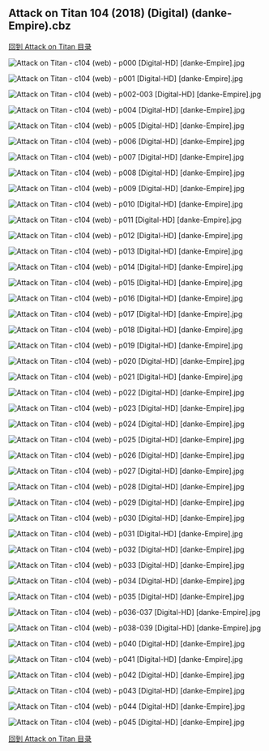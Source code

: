 ## Attack on Titan 104 (2018) (Digital) (danke-Empire).cbz


[回到 Attack on Titan 目录](https://github.com/alicewish/markdown/blob/master/series/Attack-on-Titan.md)


![Attack on Titan - c104 (web) - p000 [Digital-HD] [danke-Empire].jpg](https://wx1.sinaimg.cn/large/6a9fdecagy1fqo0oaga8hj21j82cw1kx.jpg)

![Attack on Titan - c104 (web) - p001 [Digital-HD] [danke-Empire].jpg](https://wx1.sinaimg.cn/large/6a9fdecagy1fqo0osilf8j21kl2cw1kz.jpg)

![Attack on Titan - c104 (web) - p002-003 [Digital-HD] [danke-Empire].jpg](https://wx1.sinaimg.cn/large/6a9fdecagy1fqo0p71fh2j21kw16ohdy.jpg)

![Attack on Titan - c104 (web) - p004 [Digital-HD] [danke-Empire].jpg](https://wx1.sinaimg.cn/large/6a9fdecagy1fqo0pmjavlj21kl2cwnpe.jpg)

![Attack on Titan - c104 (web) - p005 [Digital-HD] [danke-Empire].jpg](https://wx1.sinaimg.cn/large/6a9fdecagy1fqo0q094snj21kl2cwnpe.jpg)

![Attack on Titan - c104 (web) - p006 [Digital-HD] [danke-Empire].jpg](https://wx1.sinaimg.cn/large/6a9fdecagy1fqo0q6scraj21kl2cwnpe.jpg)

![Attack on Titan - c104 (web) - p007 [Digital-HD] [danke-Empire].jpg](https://wx1.sinaimg.cn/large/6a9fdecagy1fqo0qgdqf1j21kl2cwnpe.jpg)

![Attack on Titan - c104 (web) - p008 [Digital-HD] [danke-Empire].jpg](https://wx1.sinaimg.cn/large/6a9fdecagy1fqo0r2jfxhj21kl2cwhdu.jpg)

![Attack on Titan - c104 (web) - p009 [Digital-HD] [danke-Empire].jpg](https://wx1.sinaimg.cn/large/6a9fdecagy1fqo0rfvikpj21kl2cwhdu.jpg)

![Attack on Titan - c104 (web) - p010 [Digital-HD] [danke-Empire].jpg](https://wx1.sinaimg.cn/large/6a9fdecagy1fqo0ro4gboj21kl2cw7wi.jpg)

![Attack on Titan - c104 (web) - p011 [Digital-HD] [danke-Empire].jpg](https://wx1.sinaimg.cn/large/6a9fdecagy1fqo0s02pkpj21kl2cw1kz.jpg)

![Attack on Titan - c104 (web) - p012 [Digital-HD] [danke-Empire].jpg](https://wx1.sinaimg.cn/large/6a9fdecagy1fqo0sehmlqj21kl2cwkjm.jpg)

![Attack on Titan - c104 (web) - p013 [Digital-HD] [danke-Empire].jpg](https://wx1.sinaimg.cn/large/6a9fdecagy1fqo0snpudgj21kl2cwkjm.jpg)

![Attack on Titan - c104 (web) - p014 [Digital-HD] [danke-Empire].jpg](https://wx1.sinaimg.cn/large/6a9fdecagy1fqo0swiiu0j21kl2cwqv6.jpg)

![Attack on Titan - c104 (web) - p015 [Digital-HD] [danke-Empire].jpg](https://wx1.sinaimg.cn/large/6a9fdecagy1fqo0t8eqo4j21kl2cwu0y.jpg)

![Attack on Titan - c104 (web) - p016 [Digital-HD] [danke-Empire].jpg](https://wx1.sinaimg.cn/large/6a9fdecagy1fqo0tgx59vj21kl2cwkjm.jpg)

![Attack on Titan - c104 (web) - p017 [Digital-HD] [danke-Empire].jpg](https://wx1.sinaimg.cn/large/6a9fdecagy1fqo0tvfcgej21kl2cwnpe.jpg)

![Attack on Titan - c104 (web) - p018 [Digital-HD] [danke-Empire].jpg](https://wx1.sinaimg.cn/large/6a9fdecagy1fqo0u9s7lbj21kl2cwqv6.jpg)

![Attack on Titan - c104 (web) - p019 [Digital-HD] [danke-Empire].jpg](https://wx1.sinaimg.cn/large/6a9fdecagy1fqo0ul2wpsj21kl2cwx6q.jpg)

![Attack on Titan - c104 (web) - p020 [Digital-HD] [danke-Empire].jpg](https://wx1.sinaimg.cn/large/6a9fdecagy1fqo0uy8hv9j21kl2cwx6q.jpg)

![Attack on Titan - c104 (web) - p021 [Digital-HD] [danke-Empire].jpg](https://wx1.sinaimg.cn/large/6a9fdecagy1fqo0viia5rj21kl2cwe83.jpg)

![Attack on Titan - c104 (web) - p022 [Digital-HD] [danke-Empire].jpg](https://wx1.sinaimg.cn/large/6a9fdecagy1fqo0w06dooj21kl2cw4qr.jpg)

![Attack on Titan - c104 (web) - p023 [Digital-HD] [danke-Empire].jpg](https://wx1.sinaimg.cn/large/6a9fdecagy1fqo0wdx2i2j21kl2cwkjm.jpg)

![Attack on Titan - c104 (web) - p024 [Digital-HD] [danke-Empire].jpg](https://wx1.sinaimg.cn/large/6a9fdecagy1fqo0wp0pyuj21kl2cwx6q.jpg)

![Attack on Titan - c104 (web) - p025 [Digital-HD] [danke-Empire].jpg](https://wx1.sinaimg.cn/large/6a9fdecagy1fqo0x6allbj21kl2cwu0y.jpg)

![Attack on Titan - c104 (web) - p026 [Digital-HD] [danke-Empire].jpg](https://wx1.sinaimg.cn/large/6a9fdecagy1fqo0xmjodxj21kl2cwnpe.jpg)

![Attack on Titan - c104 (web) - p027 [Digital-HD] [danke-Empire].jpg](https://wx1.sinaimg.cn/large/6a9fdecagy1fqo0xygm4yj21kl2cwb2a.jpg)

![Attack on Titan - c104 (web) - p028 [Digital-HD] [danke-Empire].jpg](https://wx1.sinaimg.cn/large/6a9fdecagy1fqo0yez4aoj21kl2cwkjm.jpg)

![Attack on Titan - c104 (web) - p029 [Digital-HD] [danke-Empire].jpg](https://wx1.sinaimg.cn/large/6a9fdecagy1fqo0yzgaggj21kl2cw7wi.jpg)

![Attack on Titan - c104 (web) - p030 [Digital-HD] [danke-Empire].jpg](https://wx1.sinaimg.cn/large/6a9fdecagy1fqo0zisjsnj21kl2cwkjm.jpg)

![Attack on Titan - c104 (web) - p031 [Digital-HD] [danke-Empire].jpg](https://wx1.sinaimg.cn/large/6a9fdecagy1fqo0zvkcdaj21kl2cwqv6.jpg)

![Attack on Titan - c104 (web) - p032 [Digital-HD] [danke-Empire].jpg](https://wx1.sinaimg.cn/large/6a9fdecagy1fqo103hy21j21kl2cwb2a.jpg)

![Attack on Titan - c104 (web) - p033 [Digital-HD] [danke-Empire].jpg](https://wx1.sinaimg.cn/large/6a9fdecagy1fqo10ibcuej21kl2cw7wj.jpg)

![Attack on Titan - c104 (web) - p034 [Digital-HD] [danke-Empire].jpg](https://wx1.sinaimg.cn/large/6a9fdecagy1fqo10w4wfaj21kl2cwnpe.jpg)

![Attack on Titan - c104 (web) - p035 [Digital-HD] [danke-Empire].jpg](https://wx1.sinaimg.cn/large/6a9fdecagy1fqo1170ltvj21kl2cwe82.jpg)

![Attack on Titan - c104 (web) - p036-037 [Digital-HD] [danke-Empire].jpg](https://wx1.sinaimg.cn/large/6a9fdecagy1fqo123dwj7j21kw16ohdx.jpg)

![Attack on Titan - c104 (web) - p038-039 [Digital-HD] [danke-Empire].jpg](https://wx1.sinaimg.cn/large/6a9fdecagy1fqo12z0ls0j21kw16oe85.jpg)

![Attack on Titan - c104 (web) - p040 [Digital-HD] [danke-Empire].jpg](https://wx1.sinaimg.cn/large/6a9fdecagy1fqo13mtqlvj21kl2cwu0y.jpg)

![Attack on Titan - c104 (web) - p041 [Digital-HD] [danke-Empire].jpg](https://wx1.sinaimg.cn/large/6a9fdecagy1fqo1451zu8j21kl2cwnpe.jpg)

![Attack on Titan - c104 (web) - p042 [Digital-HD] [danke-Empire].jpg](https://wx1.sinaimg.cn/large/6a9fdecagy1fqo14ghir6j21kl2cwqv6.jpg)

![Attack on Titan - c104 (web) - p043 [Digital-HD] [danke-Empire].jpg](https://wx1.sinaimg.cn/large/6a9fdecagy1fqo151xy4oj21kl2cwx6q.jpg)

![Attack on Titan - c104 (web) - p044 [Digital-HD] [danke-Empire].jpg](https://wx1.sinaimg.cn/large/6a9fdecagy1fqo15eomnqj21kl2cwu0y.jpg)

![Attack on Titan - c104 (web) - p045 [Digital-HD] [danke-Empire].jpg](https://wx1.sinaimg.cn/large/6a9fdecagy1fqo15v0tioj21kl2cw4qr.jpg)

[回到 Attack on Titan 目录](https://github.com/alicewish/markdown/blob/master/series/Attack-on-Titan.md)

